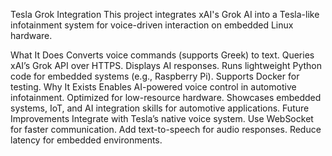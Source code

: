 Tesla Grok Integration
This project integrates xAI's Grok AI into a Tesla-like infotainment system for voice-driven interaction on embedded Linux hardware.

What It Does
Converts voice commands (supports Greek) to text.
Queries xAI’s Grok API over HTTPS.
Displays AI responses.
Runs lightweight Python code for embedded systems (e.g., Raspberry Pi).
Supports Docker for testing.
Why It Exists
Enables AI-powered voice control in automotive infotainment.
Optimized for low-resource hardware.
Showcases embedded systems, IoT, and AI integration skills for automotive applications.
Future Improvements
Integrate with Tesla’s native voice system.
Use WebSocket for faster communication.
Add text-to-speech for audio responses.
Reduce latency for embedded environments.